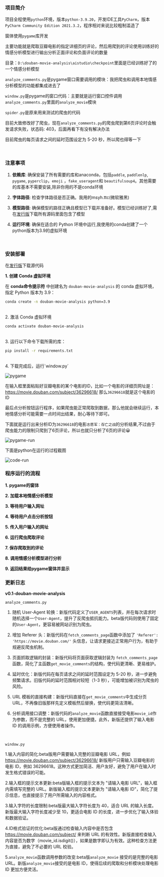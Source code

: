 ### 项目简介

项目全程使用`python`环境，版本`python-3.9.20`，开发IDE工具`PyCharm`，版本`PyCharm Community Edition 2021.3.2`，程序相对来说比较粗制滥造了

窗体使用`pygame`库开发

主要功能就是爬取豆瓣电影的指定详细页的评论，然后用爬到的评论使用训练好的情感分析模型进行输出分析正面评论和负面评论的数量

目录：`D:\douban-movie-analysis\aistudio\checkpoint`里面是已经训练好了的一个情感分析模型

`analyze_comments.py`是pygame窗口需要调用的模块：我把爬虫和调用本地情感分析模型的功能都集成进去了

`window.py`是pygame的窗口代码：主要就是运行窗口控件调用`analyze_comments.py`里面的`analyze_movie`模块

`spider.py`是原来用来测试的爬虫的代码

目前大致修改好了爬虫，现在`analyze_comments.py`的爬虫爬到第6页评论时会触发请求失败，状态码: 403，后面再看下有没有解决办法

目前爬虫的每页请求之间的延时范围设定为 5-20 秒，所以爬也得等一下

<br>

### 注意事项

1. **依赖库**: 确保安装了所有需要的库和anaconda，包括`paddle`, `paddlenlp`, `pygame`, `pyperclip`，`emoji` ，`fake_useragent`和 `beautifulsoup4`。其他需要的库基本不需要安装,除非你用的不是conda环境
   
2. **字体路径**: 检查字体路径是否正确。我用的msyh.ttc(微软雅黑)
   
3. **模型路径**: 确保模型的路径正确且模型已下载并准备好。模型已经训练好了,需在[发行版](https://github.com/4KAForever11/douban-movie-analysis/releases)下载所有源码里面包含了模型
   
4. **运行环境**: 确保在适合的 Python 环境中运行,我使用的conda创建了一个python版本为3.9的虚拟环境

<br>

### 安装部署

在[发行版](https://github.com/4KAForever11/douban-movie-analysis/releases)下载源代码

**1. 创建 Conda 虚拟环境**

在 **conda命令提示符** 中创建名为 `douban-movie-analysis` 的 conda 虚拟环境，指定 Python 版本为 3.9：

```bash
conda create -n douban-movie-analysis python=3.9
```
<br>
2. 激活 Conda 虚拟环境

```bash
conda activate douban-movie-analysis
```
<br>
3. 运行以下命令下载所需的库：

```bash
pip install -r requirements.txt
```
<br>
4. 下载完成后，运行`window.py`

![pygame](tu/v0.1-pygame.png)

在输入框里面粘贴好豆瓣电影的某个电影的ID，比如一个电影的详细页网址是：https://movie.douban.com/subject/36296618/
那么`36296618`就是这个电影的ID

最后点分析按钮运行程序，如果爬虫能正常爬取到数据，那么他就会继续运行，本地情感分析可能需要一点时间出结果，耐心等待下即可。

下面就是运行出来分析ID为`36296618`的电影`志愿军：存亡之战`的分析结果,不过由于爬虫能力的限制只爬到了6页评论，所以也就只分析了6页的评论😀

![pygame-run](tu/v0.1-pygame-run.png)

下面是python在运行的过程截图

![code-run](tu/v0.1-run.png)

### 程序运行的流程

**1. pygame的窗体**

**2. 加载本地情感分析模型**

**3. 等待用户输入网址**

**4. 等待用户点击分析按钮**

**5. 传入用户输入的网址**

**6. 运行爬虫爬取评论**

**7. 保存爬取到的评论**

**8. 调用情感分析模型进行分析**

**9. 返回结果给pygame窗体并显示**

### 更新日志

**v0.1-douban-movie-analysis**

`analyze_comments.py`

1. 随机 User-Agent 轮换：新版代码定义了`USER_AGENTS`列表，并在每次请求时随机选择一个`User-Agent`，提升了反爬虫抵抗能力。beta版代码则使用了固定的`User-Agent`，更容易被网站识别为爬虫。

2. 增加 Referer 头：新版代码在`fetch_comments_page`函数中添加了 `'Referer': 'https://movie.douban.com/'` 头信息，让请求更接近正常用户行为，有助于规避反爬虫机制。
 
3. 页面抓取逻辑的封装：新版代码将页面获取逻辑封装为 `fetch_comments_page` 函数，简化了主函数`get_movie_comments`的结构，使代码更清晰、更易维护。

4. 延时优化：新版代码在每页请求之间的延时范围设定为 5-20 秒，进一步避免频繁请求。旧版代码的延时范围相对较短（1-3 秒），可能增加被识别为爬虫的风险。

5. URL 模板的直接构建：新版代码直接在`get_movie_comments`中生成分页 URL，不再像旧版那样先定义模板然后替换，使代码更简洁清晰。

6. 分析调用接口调整：新版代码的`analyze_movie`函数直接接受电影`movie_id`作为参数，而不是完整的 URL，使用更加便捷。此外，新版还提供了输入电影 ID 的调用示例，方便使用者操作。

<br>

`window.py`

1.输入内容的简化:beta版用户需要输入完整的豆瓣电影 URL，例如 https://movie.douban.com/subject/36296618/
新版用户只需输入豆瓣电影的 电影 ID，例如 36296618。这种方式更加简洁、用户友好，避免了用户在输入时发生格式错误的可能。

2.输入框的提示文本更新:beta版输入框的提示文本为 "请输入电影 URL"，输入框内需填写完整的 URL。新版输入框的提示文本更新为 "请输入电影 ID"，简化了提示信息，也直接提示了用户所需输入的内容格式。

3.输入字符的长度限制:beta版最大输入字符长度为 40，适合 URL 的输入长度。新版最大输入字符长度减少至 10，更适合电影 ID 的长度，进一步优化了输入体验和数据验证。

4.ID格式验证的优化:beta版通过检查输入内容中是否包含 https://movie.douban.com/subject/ 来判断 URL 的有效性。新版直接检查输入内容是否为数字（movie_id.isdigit()），如果是数字即认为有效。这种检查方法更为直接，避免了不必要的 URL 校验。

5.`analyze_movie`函数调用参数的改变:beta版`analyze_movie` 接受的是完整的电影URL。新版`analyze_movie`接受的是电影 ID，使得后续的爬取和分析模块处理电影 ID 更加方便灵活。
